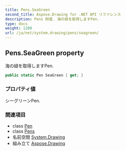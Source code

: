 ```yaml
---
title: Pens.SeaGreen
second_title: Aspose.Drawing for .NET API リファレンス
description: Pens 財産. 海の緑を取得しますPen.
type: docs
weight: 1200
url: /ja/net/system.drawing/pens/seagreen/
---
```

## Pens.SeaGreen property

海の緑を取得しますPen.

```csharp
public static Pen SeaGreen { get; }
```

### プロパティ値

シーグリーンPen.

### 関連項目

* class [Pen](../../pen/)
* class [Pens](../)
* 名前空間 [System.Drawing](../../pens/)
* 組み立て [Aspose.Drawing](../../../)


